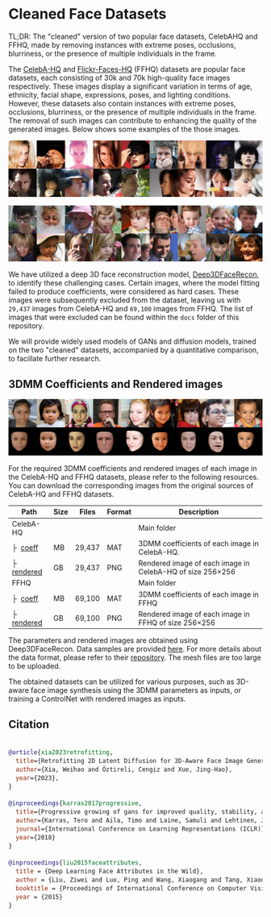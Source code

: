 # Cleaned Face Datasets

TL;DR: The "cleaned" version of two popular face datasets, CelebAHQ and FFHQ, made by removing instances with extreme poses, occlusions, blurriness, or the presence of multiple individuals in the frame.

The [CelebA-HQ](https://github.com/tkarras/progressive_growing_of_gans) and [Flickr-Faces-HQ](https://github.com/NVlabs/ffhq-dataset) (FFHQ) datasets are popular face datasets, each consisting of 30k and 70k high-quality face images respectively. These images display a significant variation in terms of age, ethnicity, facial shape, expressions, poses, and lighting conditions. However, these datasets also contain instances with extreme poses, occlusions, blurriness, or the presence of multiple individuals in the frame. The removal of such images can contribute to enhancing the quality of the generated images. Below shows some examples of the those images. 

<p align="center"> 
<img src="docs/fail_data_celeba.png">
</p>

<p align="center"> 
<img src="docs/fail_data_ffhq.png">
</p>

We have utilized a deep 3D face reconstruction model, [Deep3DFaceRecon](https://github.com/sicxu/Deep3DFaceRecon_pytorch), to identify these challenging cases. Certain images, where the model fitting failed to produce coefficients, were considered as hard cases. These images were subsequently excluded from the dataset, leaving us with `29,437` images from CelebA-HQ and `69,100` images from FFHQ. The list of images that were excluded can be found within the `docs` folder of this repository. 

We will provide widely used models of GANs and diffusion models, trained on the two "cleaned" datasets, accompanied by a quantitative comparison, to facillate further research.

## 3DMM Coefficients and Rendered images

<p align="center"> 
<img src="docs/data_sample_ffhq.png">
</p>

For the required 3DMM coefficients and rendered images of each image in the CelebA-HQ and FFHQ datasets, please refer to the following resources. You can download the corresponding images from the original sources of CelebA-HQ and FFHQ datasets.

| Path                      | Size | Files  | Format | Description                                                     |
|-------------------------- | ---- | ------ | ------ | --------------------------------------------------------------- |
| CelebA-HQ                 |      |        |        | Main folder                                                     |
| &boxvr;&nbsp; [coeff]()   | MB   | 29,437 | MAT    | 3DMM coefficients of each image in CelebA-HQ.                   |
| &boxvr;&nbsp; [rendered]()| GB   | 29,437 | PNG    | Rendered image of each image in CelebA-HQ of size 256&times;256 |
| FFHQ                      |      |        |        | Main folder                                                     |
| &boxvr;&nbsp; [coeff]()   | MB   | 69,100 | MAT    | 3DMM coefficients of each image in FFHQ                         |
| &boxvr;&nbsp; [rendered]()| GB   | 69,100 | PNG    | Rendered image of each image in FFHQ of size 256&times;256      |

The parameters and rendered images are obtained using Deep3DFaceRecon. Data samples are provided [here](https://github.com/weihaox/cleaned-celebahq-ffhq/docs/data_sample). For more details about the data format, please refer to their [repository](https://github.com/sicxu/Deep3DFaceRecon_pytorch). The mesh files are too large to be uploaded. 

The obtained datasets can be utilized for various purposes, such as 3D-aware face image synthesis using the 3DMM parameters as inputs, or training a ControlNet with rendered images as inputs.

## Citation

```bibtex

@article{xia2023retrofitting,
  title={Retrofitting 2D Latent Diffusion for 3D-Aware Face Image Generation},
  author={Xia, Weihao and Öztireli, Cengiz and Xue, Jing-Hao},
  year={2023},
}

@inproceedings{karras2017progressive,
  title={Progressive growing of gans for improved quality, stability, and variation},
  author={Karras, Tero and Aila, Timo and Laine, Samuli and Lehtinen, Jaakko},
  journal={International Conference on Learning Representations (ICLR)},
  year={2018}
}

@inproceedings{liu2015faceattributes,
  title = {Deep Learning Face Attributes in the Wild},
  author = {Liu, Ziwei and Luo, Ping and Wang, Xiaogang and Tang, Xiaoou},
  booktitle = {Proceedings of International Conference on Computer Vision (ICCV)},
  year = {2015} 
}
```